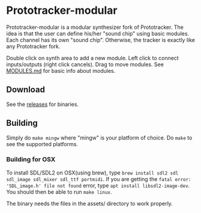 # Prototracker-modular

Prototracker-modular is a modular synthesizer fork of Prototracker. The idea is that the user can define his/her "sound chip" using basic modules. Each channel has its own "sound chip". Otherwise, the tracker is exactly like any Prototracker fork.

Double click on synth area to add a new module. Left click to connect inputs/outputs (right click cancels). Drag to move modules. See [MODULES.md](https://github.com/kometbomb/prototracker-modular/blob/master/MODULES.md) for basic info about modules.

## Download

See the [releases](https://github.com/kometbomb/prototracker-modular/releases) for binaries.

## Building

Simply do ```make mingw``` where "mingw" is your platform of choice. Do ```make``` to see the supported platforms.

### Building for OSX

To install SDL/SDL2 on OSX(using brew), type ```brew install sdl2 sdl sdl_image sdl_mixer sdl_ttf portmidi```. If you are getting the ```fatal error: 'SDL_image.h' file not found``` error, type ```apt install libsdl2-image-dev```. You should then be able to run ```make linux```.

The binary needs the files in the assets/ directory to work properly.
